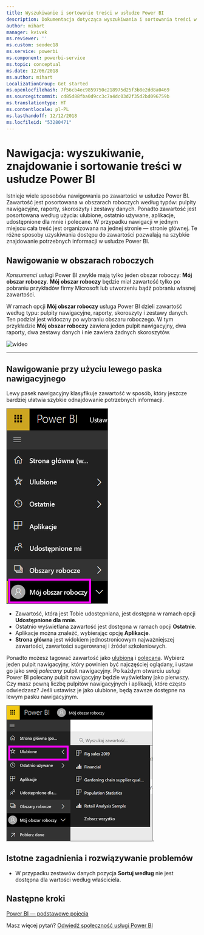 ```yaml
---
title: Wyszukiwanie i sortowanie treści w usłudze Power BI
description: Dokumentacja dotycząca wyszukiwania i sortowania treści w obszarach roboczych usługi Power BI
author: mihart
manager: kvivek
ms.reviewer: ''
ms.custom: seodec18
ms.service: powerbi
ms.component: powerbi-service
ms.topic: conceptual
ms.date: 12/06/2018
ms.author: mihart
LocalizationGroup: Get started
ms.openlocfilehash: 7f56cb4ec9859750c218975d25f3b8e2dd8a0469
ms.sourcegitcommit: cd85d88fba0d9cc3c7a4dc03d2f35d2bd096759b
ms.translationtype: HT
ms.contentlocale: pl-PL
ms.lasthandoff: 12/12/2018
ms.locfileid: "53280471"
---
```

# <a name="navigation-searching-finding-and-sorting-content-in-power-bi-service"></a>Nawigacja: wyszukiwanie, znajdowanie i sortowanie treści w usłudze Power BI
Istnieje wiele sposobów nawigowania po zawartości w usłudze Power BI. Zawartość jest posortowana w obszarach roboczych według typów: pulpity nawigacyjne, raporty, skoroszyty i zestawy danych.  Ponadto zawartość jest posortowana według użycia: ulubione, ostatnio używane, aplikacje, udostępnione dla mnie i polecane. W przypadku nawigacji w jednym miejscu cała treść jest organizowana na jednej stronie — stronie głównej. Te różne sposoby uzyskiwania dostępu do zawartości pozwalają na szybkie znajdowanie potrzebnych informacji w usłudze Power BI.  

## <a name="navigation-within-workspaces"></a>Nawigowanie w obszarach roboczych

*Konsumenci* usługi Power BI zwykle mają tylko jeden obszar roboczy: **Mój obszar roboczy**. **Mój obszar roboczy** będzie miał zawartość tylko po pobraniu przykładów firmy Microsoft lub utworzeniu bądź pobraniu własnej zawartości.  

W ramach opcji **Mój obszar roboczy** usługa Power BI dzieli zawartość według typu: pulpity nawigacyjne, raporty, skoroszyty i zestawy danych. Ten podział jest widoczny po wybraniu obszaru roboczego. W tym przykładzie **Mój obszar roboczy** zawiera jeden pulpit nawigacyjny, dwa raporty, dwa zestawy danych i nie zawiera żadnych skoroszytów.

![wideo](./media/end-user-search-sort/nav.gif)

________________________________________

## <a name="navigation-using-the-left-navbar"></a>Nawigowanie przy użyciu lewego paska nawigacyjnego
Lewy pasek nawigacyjny klasyfikuje zawartość w sposób, który jeszcze bardziej ułatwia szybkie odnajdowanie potrzebnych informacji.  

![lewy pasek nawigacyjny](./media/end-user-search-sort/power-bi-newnav2.png)


- Zawartość, która jest Tobie udostępniana, jest dostępna w ramach opcji **Udostępnione dla mnie**.
- Ostatnio wyświetlana zawartość jest dostępna w ramach opcji **Ostatnie**. 
- Aplikacje można znaleźć, wybierając opcję **Aplikacje**.
- **Strona główna** jest widokiem jednostronicowym najważniejszej zawartości, zawartości sugerowanej i źródeł szkoleniowych.

Ponadto możesz tagować zawartość jako [ulubioną](end-user-favorite.md) i [polecaną](end-user-featured.md). Wybierz jeden pulpit nawigacyjny, który powinien być najczęściej oglądany, i ustaw go jako swój *polecany* pulpit nawigacyjny. Po każdym otwarciu usługi Power BI polecany pulpit nawigacyjny będzie wyświetlany jako pierwszy. Czy masz pewną liczbę pulpitów nawigacyjnych i aplikacji, które często odwiedzasz? Jeśli ustawisz je jako ulubione, będą zawsze dostępne na lewym pasku nawigacyjnym.

![Okno wysuwane ulubionych](./media/end-user-search-sort/power-bi-favorite-flyout.png).


## <a name="considerations-and-troubleshooting"></a>Istotne zagadnienia i rozwiązywanie problemów
* W przypadku zestawów danych pozycja **Sortuj według** nie jest dostępna dla wartości według właściciela.

## <a name="next-steps"></a>Następne kroki
[Power BI — podstawowe pojęcia](end-user-basic-concepts.md)

Masz więcej pytań? [Odwiedź społeczność usługi Power BI](http://community.powerbi.com/)